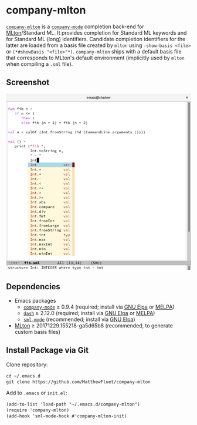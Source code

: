 # company-mlton

[`company-mlton`](https://github.com/MatthewFluet/company-mlton) is a
[`company-mode`](http://company-mode.github.io/) completion back-end
for [MLton](http://mlton.org)/Standard&nbsp;ML.  It provides
completion for Standard&nbsp;ML keywords and for Standard&nbsp;ML
(long) identifiers.  Candidate completion identifiers for the latter
are loaded from a basis file created by `mlton` using
`-show-basis <file>` or `(*#showBasis "<file>"*)`.  `company-mlton`
ships with a default basis file that corresponds to MLton's default
environment (implicitly used by `mlton` when compiling a `.sml` file).

## Screenshot

![company-mlton screenshot](screenshot.png)

## Dependencies

 * Emacs packages
   * [`company-mode`](http://company-mode.github.io/) &ge; 0.9.4 (required; install via [GNU Elpa](http://elpa.gnu.org/) or [MELPA](https://melpa.org))
   * [`dash`](https://github.com/magnars/dash.el) &ge; 2.12.0 (required; install via [GNU Elpa](http://elpa.gnu.org/) or [MELPA](https://melpa.org))
   * [`sml-mode`](https://elpa.gnu.org/packages/sml-mode.html) (recommended; install via [GNU Elpa](http://elpa.gnu.org/))
 * [MLton](https://github.org/MLton/mlton) &ge; 20171229.155218-ga5d65b8 (recommended, to generate custom basis files)

<!-- ## Install via [MELPA](https://melpa.org/) -->

## Install Package via Git

Clone repository:
``` shell
cd ~/.emacs.d
git clone https://github.com/MatthewFluet/company-mlton
```

Add to `.emacs` or `init.el`:
``` emacs-lisp
(add-to-list 'load-path "~/.emacs.d/company-mlton")
(require 'company-mlton)
(add-hook 'sml-mode-hook #'company-mlton-init)
```
